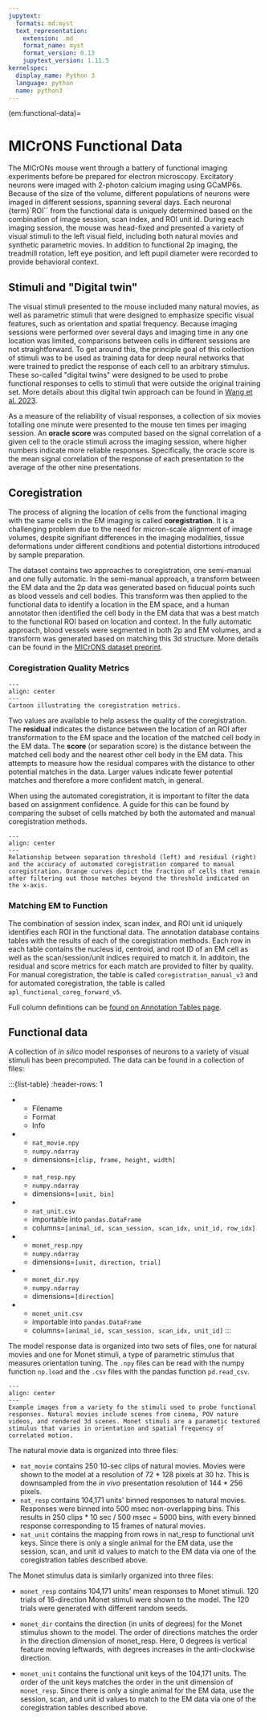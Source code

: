 ```yaml
---
jupytext:
  formats: md:myst
  text_representation:
    extension: .md
    format_name: myst
    format_version: 0.13
    jupytext_version: 1.11.5
kernelspec:
  display_name: Python 3
  language: python
  name: python3
---
```


(em:functional-data)=
# MICrONS Functional Data

The MICrONs mouse went through a battery of functional imaging experiments before be prepared for electron microscopy.
Excitatory neurons were imaged with 2-photon calcium imaging using GCaMP6s.
Because of the size of the volume, different populations of neurons were imaged in different sessions, spanning several days.
Each neuronal {term}`ROI`` from the functional data is uniquely determined based on the combination of image session, scan index, and ROI unit id.
During each imaging session, the mouse was head-fixed and presented a variety of visual stimuli to the left visual field, including both natural movies and synthetic parametric movies.
In addition to functional 2p imaging, the treadmill rotation, left eye position, and left pupil diameter were recorded to provide behavioral context.

## Stimuli and "Digital twin"

The visual stimuli presented to the mouse included many natural movies, as well as parametric stimuli that were designed to emphasize specific visual features, such as orientation and spatial frequency.
Because imaging sessions were performed over several days and imaging time in any one location was limited, comparisons between cells in different sessions are not straightforward.
To get around this, the principle goal of this collection of stimuli was to be used as training data for deep neural networks that were trained to predict the response of each cell to an arbitrary stimulus.
These so-called "digital twins" were designed to be used to probe functional responses to cells to stimuli that were outside the original training set.
More details about this digital twin approach can be found in [Wang et al. 2023](https://www.biorxiv.org/content/10.1101/2023.03.21.533548v2).

As a measure of the reliability of visual responses, a collection of six movies totalling one minute were presented to the mouse ten times per imaging session.
An **oracle score** was computed based on the signal correlation of a given cell to the oracle stimuli across the imaging session, where higher numbers indicate more reliable responses.
Specifically, the oracle score is the mean signal correlation of the response of each presentation to the average of the other nine presentations.


## Coregistration

The process of aligning the location of cells from the functional imaging with the same cells in the EM imaging is called **coregistration**.
It is a challenging problem due to the need for micron-scale alignment of image volumes, despite signifiant differences in the imaging modalities, tissue deformations under different conditions and potential distortions introduced by sample preparation.

The dataset contains two approaches to coregistration, one semi-manual and one fully automatic.
In the semi-manual approach, a transform between the EM data and the 2p data was generated based on fiducual points such as blood vessels and cell bodies.
This transform was then applied to the functional data to identify a location in the EM space, and a human annotator then identified the cell body in the EM data that was a best match to the functional ROI based on location and context.
In the fully automatic approach, blood vessels were segmented in both 2p and EM volumes, and a transform was generated based on matching this 3d structure.
More details can be found in the [MICrONS dataset preprint](https://www.biorxiv.org/content/10.1101/2021.07.28.454025v3).

### Coregistration Quality Metrics

```{figure} img/coreg-metrics.png
---
align: center
---
Cartoon illustrating the coregistration metrics.
```

Two values are available to help assess the quality of the coregistration.
The **residual** indicates the distance between the location of an ROI after transformation to the EM space and the location of the matched cell body in the EM data.
The **score** (or separation score) is the distance between the matched cell body and the nearest other cell body in the EM data.
This attempts to measure how the residual compares with the distance to other potential matches in the data.
Larger values indicate fewer potential matches and therefore a more confident match, in general.

When using the automated coregistration, it is important to filter the data based on assignment confidence.
A guide for this can be found by comparing the subset of cells matched by both the automated and manual coregistration methods.

```{figure} img/coreg-agreement.png
---
align: center
---
Relationship between separation threshold (left) and residual (right) and the accuracy of automated coregistration compared to manual coregistration. Orange curves depict the fraction of cells that remain after filtering out those matches beyond the threshold indicated on the x-axis.
```

### Matching EM to Function

The combination of session index, scan index, and ROI unit id uniquely identifies each ROI in the functional data.
The annotation database contains tables with the results of each of the coregistration methods.
Each row in each table contains the nucleus id, centroid, and root ID of an EM cell as well as the scan/session/unit indices required to match it.
In additoin, the residual and score metrics for each match are provided to filter by quality.
For manual coregistration, the table is called `coregistration_manual_v3` and for automated coregistration, the table is called `apl_functional_coreg_forward_v5`.

Full column definitions can be [found on Annotation Tables page](em:functional-coreg).

## Functional data

A collection of *in silico* model responses of neurons to a variety of visual stimuli has been precomputed.
The data can be found in a collection of files:

:::{list-table}
:header-rows: 1
* - Filename
  - Format
  - Info
* - `nat_movie.npy`
  - `numpy.ndarray`
  - dimensions=`[clip, frame, height, width]`
* - `nat_resp.npy`
  - `numpy.ndarray`
  - dimensions=`[unit, bin]`
* - `nat_unit.csv`
  - importable into `pandas.DataFrame`
  - columns=`[animal_id, scan_session, scan_idx, unit_id, row_idx]`
* - `monet_resp.npy`
  - `numpy.ndarray`
  - dimensions=`[unit, direction, trial]`
* - `monet_dir.npy`
  - `numpy.ndarray`
  - dimensions=`[direction]`
* - `monet_unit.csv`
  - importable into `pandas.DataFrame`
  - columns=`[animal_id, scan_session, scan_idx, unit_id]`
:::

The model response data is organized into two sets of files, one for natural movies and one for Monet stimuli, a type of parametric stimulus that measures orientation tuning.
The `.npy` files can be read with the numpy function `np.load` and the `.csv` files with the pandas function `pd.read_csv`.

```{figure} img/function-stimulus.png
---
align: center
---
Example images from a variety fo the stimuli used to probe functional responses. Natural movies include scenes from cinema, POV nature videos, and rendered 3d scenes. Monet stimuli are a parametic textured stimulus that varies in orientation and spatial frequency of correlated motion.
```

The natural movie data is organized into three files:

* `nat_movie` contains 250 10-sec clips of natural movies. Movies were shown to the model at a resolution of 72 * 128 pixels at 30 hz. This is downsampled from the *in vivo* presentation resolution of 144 * 256 pixels.
* `nat_resp` contains 104,171 units' binned responses to natural movies. Responses were binned into 500 msec non-overlapping bins. This results in 250 clips * 10 sec / 500 msec = 5000 bins, with every binned response corresponding to 15 frames of natural movies.
* `nat_unit` contains the mapping from rows in nat_resp to functional unit keys. Since there is only a single animal for the EM data, use the session, scan, and unit id values to match to the EM data via one of the coregistration tables described above.

The Monet stimulus data is similarly organized into three files:

* `monet_resp` contains 104,171 units' mean responses to Monet stimuli. 120 trials of 16-direction Monet stimuli were shown to the model. The 120 trials were generated with different random seeds.

* `monet_dir` contains the direction (in units of degrees) for the Monet stimulus shown to the model. The order of directions matches the order in the direction dimension of monet_resp. Here, 0 degrees is vertical feature moving leftwards, with degrees increases in the anti-clockwise direction.

* `monet_unit` contains the functional unit keys of the 104,171 units. The order of the unit keys matches the order in the unit dimension of `monet_resp`.  Since there is only a single animal for the EM data, use the session, scan, and unit id values to match to the EM data via one of the coregistration tables described above.
